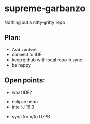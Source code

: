 # supreme-garbanzo

Nothing but a nitty-gritty repo

Plan:
-----
* Add content
* connect to IDE
* keep github with local repo in sync
* be happy

Open points:
------------
* what IDE?
 - eclipse neon
 - intelliJ 16.3
* sync from/to DZPB
